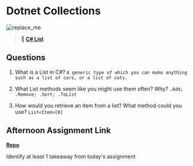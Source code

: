 # Dotnet Collections

![replace_me](https://codeworks.blob.core.windows.net/public/assets/img/illustrations/placeholder.svg)

> **📖 [C# List](https://codeworksacademy.com/fs-student-guide/resources/wk10/02-List-Methods)**

## Questions

1. What is a List in C#? `A generic type of which you can make anything such as a list of cars, or a list of cats.`

2. What List methods seem like you might use them often? Why? `.Add; .Remove; .Sort; .ToList`

3. How would you retrieve an item from a list? What method could you use? `List<Item>[0] `

## Afternoon Assignment Link

**[Repo](https://github.com/krevan88/ArtAPI)**

Identify at least 1 takeaway from today's assignment
